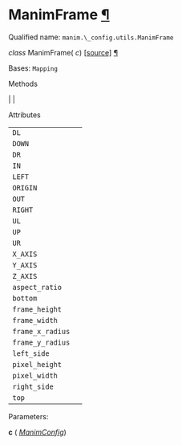 # ManimFrame [¶](https://docs.manim.community/en/stable/reference/manim._config.utils.ManimFrame.html\#manimframe "Link to this heading")

Qualified name: `manim.\_config.utils.ManimFrame`

_class_ ManimFrame( _c_) [\[source\]](https://docs.manim.community/en/stable/_modules/manim/_config/utils.html#ManimFrame) [¶](https://docs.manim.community/en/stable/reference/manim._config.utils.ManimFrame.html#manim._config.utils.ManimFrame "Link to this definition")

Bases: `Mapping`

Methods

|
|

Attributes

|     |     |
| --- | --- |
| `DL` |  |
| `DOWN` |  |
| `DR` |  |
| `IN` |  |
| `LEFT` |  |
| `ORIGIN` |  |
| `OUT` |  |
| `RIGHT` |  |
| `UL` |  |
| `UP` |  |
| `UR` |  |
| `X_AXIS` |  |
| `Y_AXIS` |  |
| `Z_AXIS` |  |
| `aspect_ratio` |  |
| `bottom` |  |
| `frame_height` |  |
| `frame_width` |  |
| `frame_x_radius` |  |
| `frame_y_radius` |  |
| `left_side` |  |
| `pixel_height` |  |
| `pixel_width` |  |
| `right_side` |  |
| `top` |  |

Parameters:

**c** ( [_ManimConfig_](https://docs.manim.community/en/stable/reference/manim._config.utils.ManimConfig.html#manim._config.utils.ManimConfig "manim._config.utils.ManimConfig"))